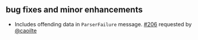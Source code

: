 ## bug fixes and minor enhancements

- Includes offending data in `ParserFailure` message. [#206][206] requested by [@caoilte][@caoilte]

  [206]: https://github.com/eed3si9n/scalaxb/issues/206
  [@caoilte]: https://github.com/caoilte
